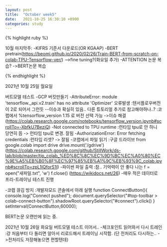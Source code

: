 ```yaml
---
layout: post
title:  "October week5"
date:   2021-10-25 16:30:10 +0900
categories: study
---
```





{% highlight ruby %}

10월 마지막주:
-KIFRS 기준서 다운로드(OR KGAAP)
-BERT pretrain(https://beomi.github.io/2020/02/26/Train-BERT-from-scratch-on-colab-TPU-Tensorflow-ver/)
-->fine tuning?(화요일 추가)
-ATTENTION 논문 복습? ->BERT논문 복습

{% endhighlight %}

2021년 10월 25일 월요일

버트모델 테스트
-GCP 버킷만들기
-AttributeError: module 'tensorflow._api.v2.train' has no attribute 'Optimizer' 오류발생
   :텐서플로우버전이 2로 되어서 그런듯 --이슈과 확실히 있음.. 다른 튜토리얼 추가로 참고해야하나..?
   :코랩에서 %tensorflow_version 1.15 로 버전 선택 가능 ->이슈 해결 (https://colab.research.google.com/notebooks/tensorflow_version.ipynb#scrollTo=-XbfkU7BeziQ)
-Not connected to TPU runtime
   :런타임 tpu로 안 하니 당연히 뜸 -> 런타임 tpu로 변경. 잘됨
-AuthorizationError: Error fetching credentials
   :런타임 리셋? -> 잘됨
-코랩에서 파일 읽기
   :구글 드라이브
   from google.colab import drive
   drive.mount('/gdrive')
   (https://colab.research.google.com/github/StillWork/ds-lab/blob/master/tip_colab_%ED%8C%8C%EC%9D%BC%EC%A0%80%EC%9E%A5%EB%B0%8F%EC%97%85%EB%A1%9C%EB%93%9C_colab.ipynb#scrollTo=zpL1IQforS1I)
-파이썬 파일 출력
   :참.. 기억력이 안 좋다 나는
    f = open("새파일.txt", 'w')
    f.close()
   (https://wikidocs.net/26)
-매우 적은 데이터로 프리-트레이닝 테스트 진행

-코렙 끊김 방지
   :개발자모드 콘솔에서 아래 실행
   function ConnectButton(){
    console.log("Connect pushed"); 
    document.querySelector("#top-toolbar > colab-connect-button").shadowRoot.querySelector("#connect").click() 
   }
   setInterval(ConnectButton,60000);

BERT논문 오랜만에 읽는 중.

2021년 10월 26일 화요일
버트모델 테스트 이어서..
-체크포인트 읽어와서 다시 트레인
   :걍 처음부터 다 돌리면 알아서 리로드해서 트레이닝 시작함. (단 전처리도 다시하는.. ->전처리도 저장해놓으면 편할텐데)

